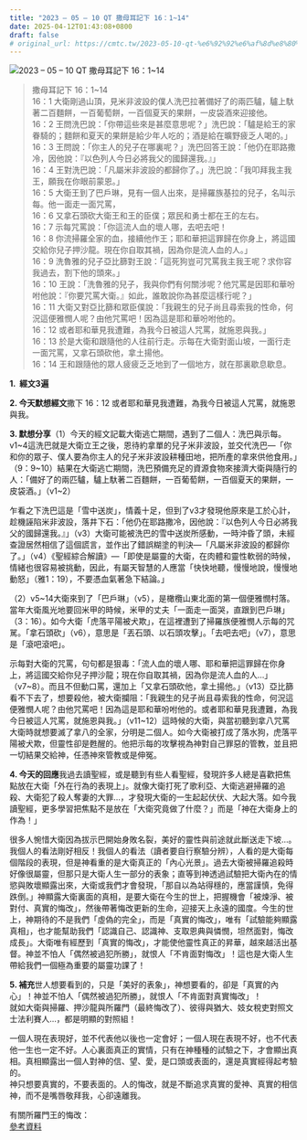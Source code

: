 ```yaml
---
title: "2023 – 05 – 10 QT 撒母耳記下 16：1~14"
date: 2025-04-12T01:43:08+0800
draft: false
# original_url: https://cmtc.tw/2023-05-10-qt-%e6%92%92%e6%af%8d%e8%80%b3%e8%a8%98%e4%b8%8b-16%ef%bc%9a114
---
```


![2023 – 05 – 10 QT 撒母耳記下 16：1\~14](/images/qt.jpg  "2023 – 05 – 10 QT 撒母耳記下 16：1\~14")

> 撒母耳記下 16：1\~14  
> 16：1 大衛剛過山頂，見米非波設的僕人洗巴拉著備好了的兩匹驢，驢上馱著二百麵餅，一百葡萄餅，一百個夏天的果餅，一皮袋酒來迎接他。  
> 16：2 王問洗巴說：「你帶這些來是甚麼意思呢？」洗巴說：「驢是給王的家眷騎的；麵餅和夏天的果餅是給少年人吃的；酒是給在曠野疲乏人喝的。」  
> 16：3 王問說：「你主人的兒子在哪裏呢？」洗巴回答王說：「他仍在耶路撒冷，因他說：『以色列人今日必將我父的國歸還我。』」  
> 16：4 王對洗巴說：「凡屬米非波設的都歸你了。」洗巴說：「我叩拜我主我王，願我在你眼前蒙恩。」  
> 16：5 大衛王到了巴戶琳，見有一個人出來，是掃羅族基拉的兒子，名叫示每。他一面走一面咒罵，  
> 16：6 又拿石頭砍大衛王和王的臣僕；眾民和勇士都在王的左右。  
> 16：7 示每咒罵說：「你這流人血的壞人哪，去吧去吧！  
> 16：8 你流掃羅全家的血，接續他作王；耶和華把這罪歸在你身上，將這國交給你兒子押沙龍。現在你自取其禍，因為你是流人血的人。」  
> 16：9 洗魯雅的兒子亞比篩對王說：「這死狗豈可咒罵我主我王呢？求你容我過去，割下他的頭來。」  
> 16：10 王說：「洗魯雅的兒子，我與你們有何關涉呢？他咒罵是因耶和華吩咐他說：『你要咒罵大衛。』如此，誰敢說你為甚麼這樣行呢？」  
> 16：11 大衛又對亞比篩和眾臣僕說：「我親生的兒子尚且尋索我的性命，何況這便雅憫人呢？由他咒罵吧！因為這是耶和華吩咐他的。  
> 16：12 或者耶和華見我遭難，為我今日被這人咒罵，就施恩與我。」  
> 16：13 於是大衛和跟隨他的人往前行走。示每在大衛對面山坡，一面行走一面咒罵，又拿石頭砍他，拿土揚他。  
> 16：14 王和跟隨他的眾人疲疲乏乏地到了一個地方，就在那裏歇息歇息。

**1.  經文3遍**

**2. 今天默想經文**撒下 16：12 或者耶和華見我遭難，為我今日被這人咒罵，就施恩與我。

**3. 默想分享**（1）今天的經文記載大衛逃亡期間，遇到了二個人：洗巴與示每。v1\~4這洗巴就是大衛立王之後，恩待約拿單的兒子米非波設，並交代洗巴—「你和你的眾子、僕人要為你主人的兒子米非波設耕種田地，把所產的拿來供他食用。」（9：9\~10）結果在大衛逃亡期間，洗巴預備充足的資源食物來接濟大衛與隨行的人：「備好了的兩匹驢，驢上馱著二百麵餅，一百葡萄餅，一百個夏天的果餅，一皮袋酒。」（v1\~2）

乍看之下洗巴這是「雪中送炭」，情義十足，但到了v3才發現他原來是工於心計，趁機誣陷米非波設，落井下石：「他仍在耶路撒冷，因他說：『以色列人今日必將我父的國歸還我。』」（v3）大衛可能被洗巴的雪中送炭所感動，一時沖昏了頭，未經查證居然相信了這個謊言，並作出了錯誤糊塗的判決—「凡屬米非波設的都歸你了。」（v4）《聖經綜合解讀》—「即使是屬靈的大衛，在肉體和靈性軟弱的時候，情緒也很容易被挑動，因此，有屬天智慧的人應當「快快地聽，慢慢地說，慢慢地動怒」（雅1：19），不要憑血氣著急下結論。」

（2）v5\~14大衛來到了「巴戶琳」（v5），是橄欖山東北面的第一個便雅憫村落。當年大衛風光地要回米甲的時候，米甲的丈夫「一面走一面哭，直跟到巴戶琳」（3：16）。如今大衛「虎落平陽被犬欺」，在這裡遭到了掃羅族便雅憫人示每的咒駡。「拿石頭砍」（v6），意思是「丟石頭、以石頭攻擊」。「去吧去吧」（v7），意思是「滾吧滾吧」。

示每對大衛的咒罵，句句都是狠毒：「流人血的壞人哪、耶和華把這罪歸在你身上，將這國交給你兒子押沙龍；現在你自取其禍，因為你是流人血的人…」（v7\~8）。而且不但動口罵，還加上「又拿石頭砍他，拿土揚他。」（v13）亞比篩看不下去了，想要殺他，被大衛攔阻：「我親生的兒子尚且尋索我的性命，何況這便雅憫人呢？由他咒罵吧！因為這是耶和華吩咐他的。或者耶和華見我遭難，為我今日被這人咒罵，就施恩與我。」（v11\~12）這時候的大衛，與當初聽到拿八咒罵大衛時就想要滅了拿八的全家，分明是二個人。如今大衛被打成了落水狗，虎落平陽被犬欺，但靈性卻是甦醒的。他把示每的攻擊視為神對自己罪惡的管教，並且把一切結果交給神，任憑神來管教或是伸冤。

**4. 今天的回應**我過去讀聖經，或是聽到有些人看聖經，發現許多人總是喜歡把焦點放在大衛「外在行為的表現上」。就像大衛打死了歌利亞、大衛逃避掃羅的追殺、大衛犯了殺人奪妻的大罪…，才發現大衛的一生起起伏伏、大起大落。如今我讀聖經，更多學習把焦點不是放在「大衛究竟做了什麼？」而是「神在大衛身上的作為！」

很多人惋惜大衛因為拔示巴開始身敗名裂，美好的靈性與前途就此斷送走下坡…。我個人的看法剛好相反！我個人的看法（讀者要自行察驗分辨），人看的是大衛每個階段的表現，但是神看重的是大衛真正的「內心光景」。過去大衛被掃羅追殺時好像很屬靈，但那只是大衛人生一部分的表象；直等到神透過試驗把大衛內在的情慾與敗壞顯露出來，大衛或我們才會發現，「那自以為站得穩的，應當謹慎，免得跌倒。」神顯露大衛裏面的真相，是要大衛在今生的世上，把握機會「被煉淨、被對付、真實的悔改」，然後帶著悔改更新的生命，迎接天上永遠的國度。今生的世上，神期待的不是我們「虛偽的完全」，而是「真實的悔改」，唯有「試驗能夠顯露真相」，也才能幫助我們「認識自己、認識神、支取恩典與憐憫，坦然面對，悔改成長」。大衛唯有經歷到「真實的悔改」，才能使他靈性真正的昇華，越來越活出基督。神並不怕人「偶然被過犯所勝」，就恨人「不肯面對悔改」！這也是大衛人生帶給我們一個極為重要的屬靈功課了！

**5. 補充**世人想要看到的，只是「美好的表象」，神想要看的，卻是「真實的內心」！神並不怕人「偶然被過犯所勝」，就恨人「不肯面對真實悔改」！  
就如大衛與掃羅、押沙龍與所羅門（最終悔改了）、彼得與猶大、妓女稅吏對照文士法利賽人…，都是明顯的對照組！

一個人現在表現好，並不代表他以後也一定會好；一個人現在表現不好，也不代表他一生也一定不好。人心裏面真正的實情，只有在神種種的試驗之下，才會顯出真相。真相顯露出一個人對神的信、望、愛，是口頭或表面的，還是真實經得起考驗的。  
神只想要真實的，不要表面的。人的悔改，就是不斷追求真實的愛神、真實的相信神，而不是嘴唇敬拜我，心卻遠離我。

有關所羅門王的悔改：  
[參考資料](https://sites.google.com/view/reasonstobelieve2020/%E6%89%80%E7%BE%85%E9%96%80%E7%8E%8B%E6%98%AF%E5%BE%97%E6%95%91%E7%9A%84%E5%97%8E%E5%A6%82%E6%9E%9C%E6%98%AF%E7%82%BA%E4%BD%95%E4%BB%96%E6%9C%80%E5%BE%8C%E6%9C%83%E6%95%AC%E6%8B%9C%E5%81%87%E7%A5%9E%E9%9B%96%E7%84%B6%E5%9F%BA%E7%9D%A3%E5%BE%92%E5%81%B6%E7%84%B6%E8%A2%AB%E9%81%8E%E7%8A%AF%E6%89%80%E5%8B%9D%E4%BD%86%E6%8B%9C%E7%A5%9E%E5%B0%B1%E5%A5%BD%E5%83%8F%E6%98%AF%E5%AE%8C%E5%85%A8%E8%83%8C%E6%A3%84%E7%A5%9E%E5%A6%82%E6%9E%9C%E4%B8%8D%E6%98%AF%E7%82%BA%E4%BD%95%E7%A5%9E%E7%94%A8%E4%BB%96%E5%AF%AB%E4%B8%8B%E8%81%96%E7%B6%93%E7%AE%B4%E8%A8%80%E5%82%B3%E9%81%93%E6%9B%B8%E5%92%8C%E9%9B%85%E6%AD%8C)